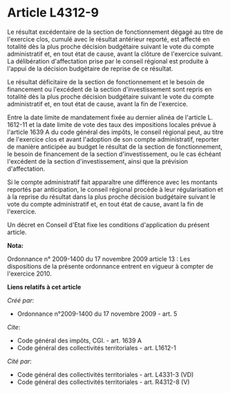 # Article L4312-9

Le résultat excédentaire de la section de fonctionnement dégagé au titre de l'exercice clos, cumulé avec le résultat
antérieur reporté, est affecté en totalité dès la plus proche décision budgétaire suivant le vote du compte administratif et,
en tout état de cause, avant la clôture de l'exercice suivant. La délibération d'affectation prise par le conseil régional
est produite à l'appui de la décision budgétaire de reprise de ce résultat.

Le résultat déficitaire de la section de fonctionnement et le besoin de financement ou l'excédent de la section
d'investissement sont repris en totalité dès la plus proche décision budgétaire suivant le vote du compte administratif et,
en tout état de cause, avant la fin de l'exercice.

Entre la date limite de mandatement fixée au dernier alinéa de l'article L. 1612-11 et la date limite de vote des taux des
impositions locales prévue à l'article 1639 A du code général des impôts, le conseil régional peut, au titre de l'exercice
clos et avant l'adoption de son compte administratif, reporter de manière anticipée au budget le résultat de la section de
fonctionnement, le besoin de financement de la section d'investissement, ou le cas échéant l'excédent de la section
d'investissement, ainsi que la prévision d'affectation.

Si le compte administratif fait apparaître une différence avec les montants reportés par anticipation, le conseil régional
procède à leur régularisation et à la reprise du résultat dans la plus proche décision budgétaire suivant le vote du compte
administratif et, en tout état de cause, avant la fin de l'exercice.

Un décret en Conseil d'Etat fixe les conditions d'application du présent article.

**Nota:**

Ordonnance n° 2009-1400 du 17 novembre 2009 article 13 : Les dispositions de la présente ordonnance entrent en vigueur à
compter de l'exercice 2010.

**Liens relatifs à cet article**

_Créé par_:

  - Ordonnance n°2009-1400 du 17 novembre 2009 - art. 5

_Cite_:

  - Code général des impôts, CGI. - art. 1639 A
  - Code général des collectivités territoriales - art. L1612-1

_Cité par_:

  - Code général des collectivités territoriales - art. L4331-3 (VD)
  - Code général des collectivités territoriales - art. R4312-8 (V)
